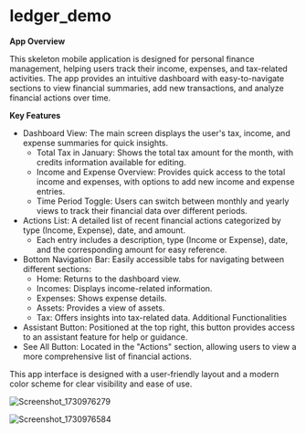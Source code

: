 # ledger_demo

**App Overview**

This skeleton mobile application is designed for personal finance management, helping users track their income, expenses, and tax-related activities. The app provides an intuitive dashboard with easy-to-navigate sections to view financial summaries, add new transactions, and analyze financial actions over time.

**Key Features**

* Dashboard View: The main screen displays the user's tax, income, and expense summaries for quick insights.
    * Total Tax in January: Shows the total tax amount for the month, with credits information available for editing.
    * Income and Expense Overview: Provides quick access to the total income and expenses, with options to add new income and expense entries.
    * Time Period Toggle: Users can switch between monthly and yearly views to track their financial data over different periods.
* Actions List: A detailed list of recent financial actions categorized by type (Income, Expense), date, and amount.
    * Each entry includes a description, type (Income or Expense), date, and the corresponding amount for easy reference.
* Bottom Navigation Bar: Easily accessible tabs for navigating between different sections:
    * Home: Returns to the dashboard view.
    * Incomes: Displays income-related information.
    * Expenses: Shows expense details.
    * Assets: Provides a view of assets.
    * Tax: Offers insights into tax-related data.
Additional Functionalities
* Assistant Button: Positioned at the top right, this button provides access to an assistant feature for help or guidance.
* See All Button: Located in the "Actions" section, allowing users to view a more comprehensive list of financial actions.
  
This app interface is designed with a user-friendly layout and a modern color scheme for clear visibility and ease of use.

![Screenshot_1730976279](https://github.com/user-attachments/assets/8c57e8bb-7e93-461b-b258-53b68240e0de)

![Screenshot_1730976584](https://github.com/user-attachments/assets/b9e61497-38e5-408a-a1f7-46ce005c9ccf)
